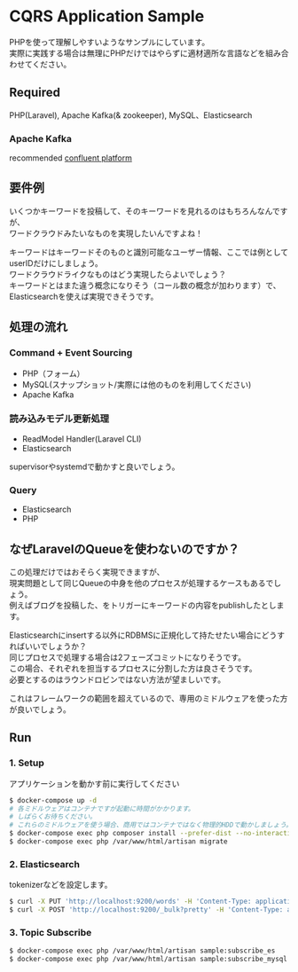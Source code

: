 # CQRS Application Sample

PHPを使って理解しやすいようなサンプルにしています。  
実際に実践する場合は無理にPHPだけではやらずに適材適所な言語などを組み合わせてください。

## Required 

PHP(Laravel), Apache Kafka(& zookeeper), MySQL、Elasticsearch

### Apache Kafka

recommended [confluent platform](https://www.confluent.jp/)

## 要件例

いくつかキーワードを投稿して、そのキーワードを見れるのはもちろんなんですが、  
ワードクラウドみたいなものを実現したいんですよね！  

キーワードはキーワードそのものと識別可能なユーザー情報、ここでは例としてuserIDだけにしましょう。  
ワードクラウドライクなものはどう実現したらよいでしょう？  
キーワードとはまた違う概念になりそう（コール数の概念が加わります）で、Elasticsearchを使えば実現できそうです。

## 処理の流れ

### Command + Event Sourcing

 - PHP（フォーム） 
 - MySQL(スナップショット/実際には他のものを利用してください)
 - Apache Kafka
 
### 読み込みモデル更新処理

 - ReadModel Handler(Laravel CLI)
 - Elasticsearch

supervisorやsystemdで動かすと良いでしょう。

### Query

 - Elasticsearch
 - PHP

## なぜLaravelのQueueを使わないのですか？

この処理だけではおそらく実現できますが、  
現実問題として同じQueueの中身を他のプロセスが処理するケースもあるでしょう。  
例えばブログを投稿した、をトリガーにキーワードの内容をpublishしたとします。

Elasticsearchにinsertする以外にRDBMSに正規化して持たせたい場合にどうすればいいでしょうか？  
同じプロセスで処理する場合は2フェーズコミットになりそうです。  
この場合、それぞれを担当するプロセスに分割した方は良さそうです。  
必要とするのはラウンドロビンではない方法が望ましいです。  

これはフレームワークの範囲を超えているので、専用のミドルウェアを使った方が良いでしょう。

## Run

### 1. Setup

アプリケーションを動かす前に実行してください

```bash
$ docker-compose up -d
# 各ミドルウェアはコンテナですが起動に時間がかかります。
# しばらくお待ちください。
# これらのミドルウェアを使う場合、商用ではコンテナではなく物理的HDDで動かしましょう。
$ docker-compose exec php composer install --prefer-dist --no-interaction && composer app-setup
$ docker-compose exec php /var/www/html/artisan migrate
```

### 2. Elasticsearch

tokenizerなどを設定します。

```bash
$ curl -X PUT 'http://localhost:9200/words' -H 'Content-Type: application/json' -d @dataset/mapping.json
$ curl -X POST 'http://localhost:9200/_bulk?pretty' -H 'Content-Type: application/json' --data-binary @dataset/words.json
```

### 3. Topic Subscribe

```bash
$ docker-compose exec php /var/www/html/artisan sample:subscribe_es
$ docker-compose exec php /var/www/html/artisan sample:subscribe_mysql
```

